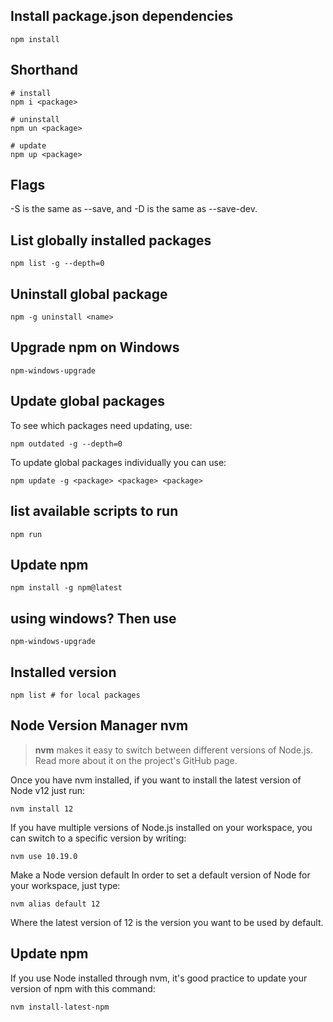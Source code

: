 ## Install package.json dependencies
```
npm install
```

## Shorthand

```
# install
npm i <package>

# uninstall
npm un <package>

# update
npm up <package>
```

## Flags
-S is the same as --save, and -D is the same as --save-dev.

## List globally installed packages

```
npm list -g --depth=0
```

## Uninstall global package

```
npm -g uninstall <name> 
```

## Upgrade npm on Windows

```
npm-windows-upgrade
```

## Update global packages

To see which packages need updating, use:

```
npm outdated -g --depth=0
```

To update global packages individually you can use:

```
npm update -g <package> <package> <package>
```

## list available scripts to run

```
npm run
```

## Update npm

```
npm install -g npm@latest
```

## using windows? Then use

```
npm-windows-upgrade
```

## Installed version

```
npm list # for local packages
```

## Node Version Manager nvm
>**nvm** makes it easy to switch between different versions of Node.js. Read more about it on the project's GitHub page.


Once you have nvm installed, if you want to install the latest version of Node v12 just run:

```
nvm install 12
```
If you have multiple versions of Node.js installed on your workspace, you can switch to a specific version by writing:

```
nvm use 10.19.0
```

Make a Node version default
In order to set a default version of Node for your workspace, just type:

```
nvm alias default 12
```

Where the latest version of 12 is the version you want to be used by default.

## Update npm

If you use Node installed through nvm, it's good practice to update your version of npm with this command:
```
nvm install-latest-npm
```